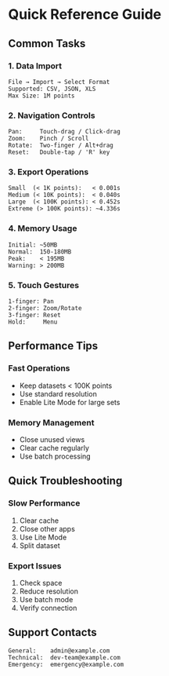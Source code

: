 # Quick Reference Guide

## Common Tasks

### 1. Data Import
```
File → Import → Select Format
Supported: CSV, JSON, XLS
Max Size: 1M points
```

### 2. Navigation Controls
```
Pan:     Touch-drag / Click-drag
Zoom:    Pinch / Scroll
Rotate:  Two-finger / Alt+drag
Reset:   Double-tap / 'R' key
```

### 3. Export Operations
```
Small  (< 1K points):   < 0.001s
Medium (< 10K points):  < 0.040s
Large  (< 100K points): < 0.452s
Extreme (> 100K points): ~4.336s
```

### 4. Memory Usage
```
Initial: ~50MB
Normal:  150-180MB
Peak:    < 195MB
Warning: > 200MB
```

### 5. Touch Gestures
```
1-finger: Pan
2-finger: Zoom/Rotate
3-finger: Reset
Hold:     Menu
```

## Performance Tips

### Fast Operations
- Keep datasets < 100K points
- Use standard resolution
- Enable Lite Mode for large sets

### Memory Management
- Close unused views
- Clear cache regularly
- Use batch processing

## Quick Troubleshooting

### Slow Performance
1. Clear cache
2. Close other apps
3. Use Lite Mode
4. Split dataset

### Export Issues
1. Check space
2. Reduce resolution
3. Use batch mode
4. Verify connection

## Support Contacts
```
General:    admin@example.com
Technical:  dev-team@example.com
Emergency:  emergency@example.com
``` 